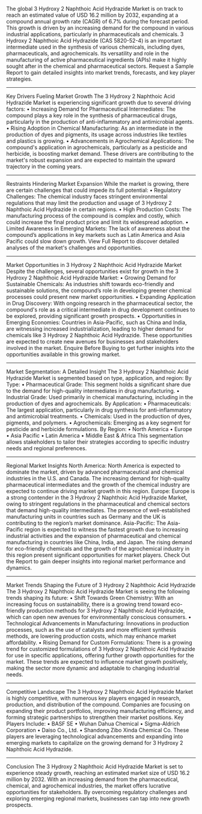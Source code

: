The global 3 Hydroxy 2 Naphthoic Acid Hydrazide Market is on track to reach an estimated value of USD 16.2 million by 2032, expanding at a compound annual growth rate (CAGR) of 6.7% during the forecast period. This growth is driven by an increasing demand for the compound in various industrial applications, particularly in pharmaceuticals and chemicals.
3 Hydroxy 2 Naphthoic Acid Hydrazide (CAS 5820-52-4) is an important intermediate used in the synthesis of various chemicals, including dyes, pharmaceuticals, and agrochemicals. Its versatility and role in the manufacturing of active pharmaceutical ingredients (APIs) make it highly sought after in the chemical and pharmaceutical sectors.
Request a Sample Report to gain detailed insights into market trends, forecasts, and key player strategies.
________________________________________
Key Drivers Fueling Market Growth
The 3 Hydroxy 2 Naphthoic Acid Hydrazide Market is experiencing significant growth due to several driving factors:
•	Increasing Demand for Pharmaceutical Intermediates: The compound plays a key role in the synthesis of pharmaceutical drugs, particularly in the production of anti-inflammatory and antimicrobial agents.
•	Rising Adoption in Chemical Manufacturing: As an intermediate in the production of dyes and pigments, its usage across industries like textiles and plastics is growing.
•	Advancements in Agrochemical Applications: The compound's application in agrochemicals, particularly as a pesticide and herbicide, is boosting market demand.
These drivers are contributing to the market's robust expansion and are expected to maintain the upward trajectory in the coming years.
________________________________________
Restraints Hindering Market Expansion
While the market is growing, there are certain challenges that could impede its full potential:
•	Regulatory Challenges: The chemical industry faces stringent environmental regulations that may limit the production and usage of 3 Hydroxy 2 Naphthoic Acid Hydrazide in certain regions.
•	High Production Costs: The manufacturing process of the compound is complex and costly, which could increase the final product price and limit its widespread adoption.
•	Limited Awareness in Emerging Markets: The lack of awareness about the compound’s applications in key markets such as Latin America and Asia Pacific could slow down growth.
View Full Report to discover detailed analyses of the market's challenges and opportunities.
________________________________________
Market Opportunities in 3 Hydroxy 2 Naphthoic Acid Hydrazide Market
Despite the challenges, several opportunities exist for growth in the 3 Hydroxy 2 Naphthoic Acid Hydrazide Market:
•	Growing Demand for Sustainable Chemicals: As industries shift towards eco-friendly and sustainable solutions, the compound’s role in developing greener chemical processes could present new market opportunities.
•	Expanding Application in Drug Discovery: With ongoing research in the pharmaceutical sector, the compound's role as a critical intermediate in drug development continues to be explored, providing significant growth prospects.
•	Opportunities in Emerging Economies: Countries in Asia-Pacific, such as China and India, are witnessing increased industrialization, leading to higher demand for chemicals like 3 Hydroxy 2 Naphthoic Acid Hydrazide.
These opportunities are expected to create new avenues for businesses and stakeholders involved in the market.
Enquire Before Buying to get further insights into the opportunities available in this growing market.
________________________________________
Market Segmentation: A Detailed Insight
The 3 Hydroxy 2 Naphthoic Acid Hydrazide Market is segmented based on type, application, and region:
By Type:
•	Pharmaceutical Grade: This segment holds a significant share due to the demand for high-quality intermediates in drug manufacturing.
•	Industrial Grade: Used primarily in chemical manufacturing, including in the production of dyes and agrochemicals.
By Application:
•	Pharmaceuticals: The largest application, particularly in drug synthesis for anti-inflammatory and antimicrobial treatments.
•	Chemicals: Used in the production of dyes, pigments, and polymers.
•	Agrochemicals: Emerging as a key segment for pesticide and herbicide formulations.
By Region:
•	North America
•	Europe
•	Asia Pacific
•	Latin America
•	Middle East & Africa
This segmentation allows stakeholders to tailor their strategies according to specific industry needs and regional preferences.
________________________________________
Regional Market Insights
North America:
North America is expected to dominate the market, driven by advanced pharmaceutical and chemical industries in the U.S. and Canada. The increasing demand for high-quality pharmaceutical intermediates and the growth of the chemical industry are expected to continue driving market growth in this region.
Europe:
Europe is a strong contender in the 3 Hydroxy 2 Naphthoic Acid Hydrazide Market, owing to stringent regulations in the pharmaceutical and chemical sectors that demand high-quality intermediates. The presence of well-established manufacturing units in countries such as Germany and the UK is contributing to the region’s market dominance.
Asia-Pacific:
The Asia-Pacific region is expected to witness the fastest growth due to increasing industrial activities and the expansion of pharmaceutical and chemical manufacturing in countries like China, India, and Japan. The rising demand for eco-friendly chemicals and the growth of the agrochemical industry in this region present significant opportunities for market players.
Check Out the Report to gain deeper insights into regional market performance and dynamics.
________________________________________
Market Trends Shaping the Future of 3 Hydroxy 2 Naphthoic Acid Hydrazide
The 3 Hydroxy 2 Naphthoic Acid Hydrazide Market is seeing the following trends shaping its future:
•	Shift Towards Green Chemistry: With an increasing focus on sustainability, there is a growing trend toward eco-friendly production methods for 3 Hydroxy 2 Naphthoic Acid Hydrazide, which can open new avenues for environmentally conscious consumers.
•	Technological Advancements in Manufacturing: Innovations in production processes, such as the use of catalysts and more efficient synthesis methods, are lowering production costs, which may enhance market affordability.
•	Rising Demand for Custom Formulations: There is a growing trend for customized formulations of 3 Hydroxy 2 Naphthoic Acid Hydrazide for use in specific applications, offering further growth opportunities for the market.
These trends are expected to influence market growth positively, making the sector more dynamic and adaptable to changing industrial needs.
________________________________________
Competitive Landscape
The 3 Hydroxy 2 Naphthoic Acid Hydrazide Market is highly competitive, with numerous key players engaged in research, production, and distribution of the compound. Companies are focusing on expanding their product portfolios, improving manufacturing efficiency, and forming strategic partnerships to strengthen their market positions.
Key Players Include:
•	BASF SE
•	Wuhan Dahua Chemical
•	Sigma-Aldrich Corporation
•	Daiso Co., Ltd.
•	Shandong Zibo Xinda Chemical Co.
These players are leveraging technological advancements and expanding into emerging markets to capitalize on the growing demand for 3 Hydroxy 2 Naphthoic Acid Hydrazide.
________________________________________
Conclusion
The 3 Hydroxy 2 Naphthoic Acid Hydrazide Market is set to experience steady growth, reaching an estimated market size of USD 16.2 million by 2032. With an increasing demand from the pharmaceutical, chemical, and agrochemical industries, the market offers lucrative opportunities for stakeholders. By overcoming regulatory challenges and exploring emerging regional markets, businesses can tap into new growth prospects.


